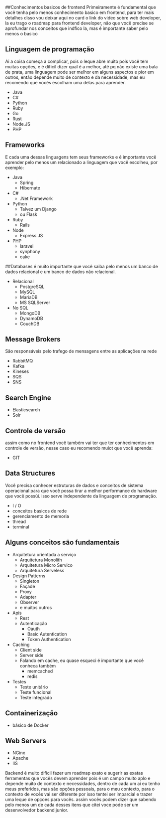 ##Conhecimentos basicos de frontend
Primeiramente é fundamental que você tenha pelo menos conhecimento basico em frontend, para ter mais detalhes disso vou deixar aqui no card o link do video sobre web developer, la eu trago o roadmap para frontend developer, não que você precise se aprofundar nos conceitos que indfico la, mas é importante saber pelo menos o basico

## Linguagem de programação
Ai a coisa começa a complicar, pois o leque abre muito pois você tem muitas opções, e é dificil dizer qual é a melhor, até pq não existe uma bala de prata, uma linguagem pode ser melhor em alguns aspectos e pior em outros, então depende muito de contexto e da necessidade, mas eu recomendo que vocês escolham uma delas para aprender.
- Java
- C#
- Python
- Ruby
- Go
- Rust
- Node.JS
- PHP

## Frameworks
E cada uma dessas linguagens tem seus frameworks e é importante você aprender pelo menos um relacionado a linguagem que você escolheu, por exemplo:
- Java
    - Spring
    - Hibernate
- C#
    - .Net Framework
- Python
    - Talvez um Django
    - ou Flask
- Ruby
    - Rails
- Node
    - Express.JS
- PHP
    - laravel
    - synphony
    - cake

##Databases
é muito importante que você saiba pelo menos um banco de dados relacional e um banco de dados não relacional.

- Relacional
    - PostgreSQL
    - MySQL
    - MariaDB
    - MS SQLServer
- No SQL
    - MongoDB
    - DynamoDB
    - CouchDB

## Message Brokers

São responsáveis pelo trafego de mensagens entre as aplicações na rede

- RabbitMQ
- Kafka
- Kineses
- SQS
- SNS

## Search Engine

- Elasticsearch
- Solr

## Controle de versão

assim como no frontend você também vai ter que ter conhecimentos em controle de versão, nesse caso eu recomendo muiot que você aprenda:

- GIT

## Data Structures

Você precisa conhecer estruturas de dados e conceitos de sistema operacional para que você possa tirar a melhor performance do hardware que você possúi. isso serve independente da linguagem de programação.

- I / O
- conceitos basicos de rede
- gerenciamento de memoria
- thread
- terminal

## Alguns conceitos são fundamentais

- Arquitetura orientada a serviço
    - Arquitetura Monolith
    - Arquitetura Micro Servico
    - Arquitetura Serveless
- Design Patterns
    - Singleton
    - Façade
    - Proxy
    - Adapter
    - Observer
    - e muitos outros
- Apis
    - Rest
    - Autenticação
        - Oauth
        - Basic Autentication
        - Token Authentication
- Caching
    - Client side
    - Server side
    - Falando em cache, eu quase esqueci é importante que você conheca também
        - memcached
        - redis
- Testes
    - Teste unitário
    - Teste funcional
    - Teste integrado

## Containerização

- básico de Docker

## Web Servers

- NGinx
- Apache
- IIS

Backend é muito dificil fazer um roadmap exato e sugerir as exatas ferramentas que vocês devem aprender pois é um campo muito aplo e depende muito de contexto e necessidades, dentro de cada um ai eu tenho meus preferidos, mas são opções pessoais, para o meu contexto, para o contexto de vocês vai ser diferente por isso tentei ser imparcial e trazer uma leque de opçoes para vocês. assim vocês podem dizer que sabendo pelo menos um de cada desses itens que citei voce pode ser um desenvolvedor backend junior.